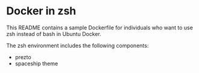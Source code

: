 # Docker in zsh
This README contains a sample Dockerfile for individuals who want to use zsh instead of bash in Ubuntu Docker.

The zsh environment includes the following components:
- prezto
- spaceship theme